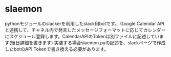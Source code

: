 # slaemon

pythonモジュールのslackerを利用したslack用botです。
Google Calendar APIと連携して、チャネル内で発言したメッセージフォーマットに応じてカレンダーにスケジュール登録します。CalendarAPIのTokenは別ファイルに記述しています(後日詳細を書きます)
実装する場合slaemon.pyの記述を、slackページで作成したbotのAPI Tokenで書き換える必要があります。
